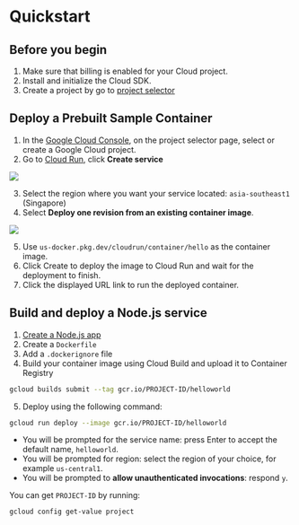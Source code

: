 # Quickstart

## Before you begin

1. Make sure that billing is enabled for your Cloud project. 
2. Install and initialize the Cloud SDK.
3. Create a project by go to [project selector](https://console.cloud.google.com/projectselector2/home/dashboard)


## Deploy a Prebuilt Sample Container

1. In the [Google Cloud Console](https://console.cloud.google.com), on the project selector page, select or create a Google Cloud project.
2. Go to [Cloud Run](https://console.cloud.google.com/run), click **Create service**

![](https://cloud.google.com/run/docs/images/create-service-form.png)

3. Select the region where you want your service located: `asia-southeast1` (Singapore)
4. Select **Deploy one revision from an existing container image**.

![](https://cloud.google.com/run/docs/images/create-service-form2.png)

5. Use `us-docker.pkg.dev/cloudrun/container/hello` as the container image.
6. Click Create to deploy the image to Cloud Run and wait for the deployment to finish.
7. Click the displayed URL link to run the deployed container.


## Build and deploy a Node.js service

1. [Create a Node.js app](https://github.com/GoogleCloudPlatform/nodejs-docs-samples/tree/436c0ca99ebedf781c23566560c995bcc6fc76b8/run/helloworld)
2. Create a `Dockerfile`
3. Add a `.dockerignore` file
4. Build your container image using Cloud Build and upload it to Container Registry

```sh
gcloud builds submit --tag gcr.io/PROJECT-ID/helloworld
```

5. Deploy using the following command:

```sh
gcloud run deploy --image gcr.io/PROJECT-ID/helloworld
```

- You will be prompted for the service name: press Enter to accept the default name, `helloworld`.
- You will be prompted for region: select the region of your choice, for example `us-central1`.
- You will be prompted to **allow unauthenticated invocations**: respond `y`.

You can get `PROJECT-ID` by running: 

```sh
gcloud config get-value project
````
